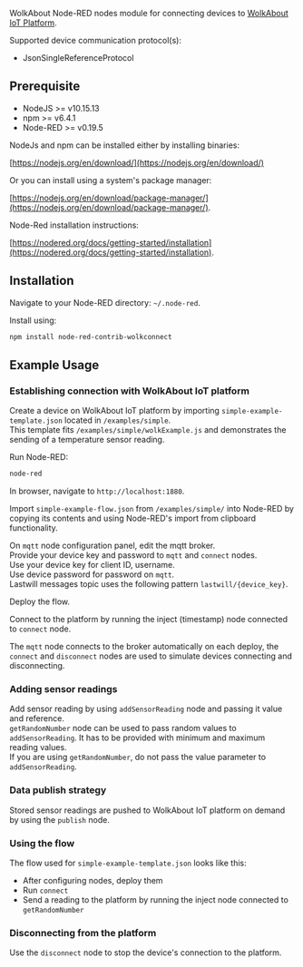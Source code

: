 WolkAbout Node-RED nodes module for connecting devices to [WolkAbout IoT Platform](https://demo.wolkabout.com/).

Supported device communication protocol(s):
* JsonSingleReferenceProtocol

## Prerequisite

* NodeJS >= v10.15.13
* npm >= v6.4.1
* Node-RED >= v0.19.5

NodeJs and npm can be installed either by installing binaries:

[https://nodejs.org/en/download/](https://nodejs.org/en/download/)

Or you can install using a system's package manager:

[https://nodejs.org/en/download/package-manager/](https://nodejs.org/en/download/package-manager/).

Node-Red installation instructions:

[https://nodered.org/docs/getting-started/installation](https://nodered.org/docs/getting-started/installation).

## Installation

Navigate to your Node-RED directory: ```~/.node-red```.

Install using:

```sh
npm install node-red-contrib-wolkconnect
```

## Example Usage

### Establishing connection with WolkAbout IoT platform

Create a device on WolkAbout IoT platform by importing ```simple-example-template.json``` located in ```/examples/simple```.<br>
This template fits ```/examples/simple/wolkExample.js``` and demonstrates the sending of a temperature sensor reading.

Run Node-RED:

```sh
node-red
```

In browser, navigate to ```http://localhost:1880```.

Import ```simple-example-flow.json``` from ```/examples/simple/``` into Node-RED by copying its contents and using Node-RED's import from clipboard functionality. 

On ```mqtt``` node configuration panel, edit the mqtt broker.<br>
Provide your device key and password to ```mqtt``` and ```connect``` nodes.<br>
Use your device key for client ID, username.<br>
Use device password for password on ```mqtt```.<br>
Lastwill messages topic uses the following pattern ```lastwill/{device_key}```.<br>

Deploy the flow.

Connect to the platform by running the inject (timestamp) node connected to ```connect``` node.

The ```mqtt``` node connects to the broker automatically on each deploy, the ```connect``` and ```disconnect``` nodes are used to simulate devices connecting and disconnecting.

### Adding sensor readings

Add sensor reading by using ```addSensorReading``` node and passing it value and reference.<br>
```getRandomNumber``` node can be used to pass random values to ```addSensorReading```. It has to be provided with minimum and maximum reading values.<br>
If you are using ```getRandomNumber```, do not pass the value parameter to ```addSensorReading```.

### Data publish strategy

Stored sensor readings are pushed to WolkAbout IoT platform on demand by using the ```publish``` node.

### Using the flow

The flow used for ```simple-example-template.json``` looks like this:

* After configuring nodes, deploy them
* Run ```connect```
* Send a reading to the platform by running the inject node connected to ```getRandomNumber```

### Disconnecting from the platform

Use the ```disconnect``` node to stop the device's connection to the platform.
